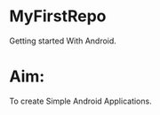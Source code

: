 MyFirstRepo
===========
Getting started With Android.


Aim:
=====
 To create Simple Android Applications.